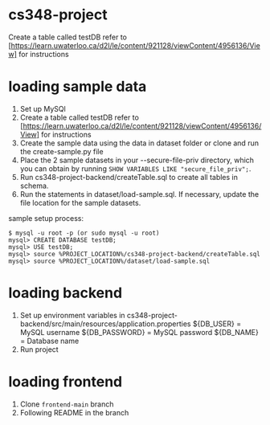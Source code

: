# cs348-project

Create a table called testDB refer to [https://learn.uwaterloo.ca/d2l/le/content/921128/viewContent/4956136/View] for instructions

# loading sample data
1. Set up MySQl 
2. Create a table called testDB refer to [https://learn.uwaterloo.ca/d2l/le/content/921128/viewContent/4956136/View] for instructions
3. Create the sample data using the data in dataset folder or clone and run the create-sample.py file
4. Place the 2 sample datasets in your --secure-file-priv directory, which you can obtain by running `SHOW VARIABLES LIKE "secure_file_priv";`.
5. Run cs348-project-backend/createTable.sql to create all tables in schema.
6. Run the statements in dataset/load-sample.sql. If necessary, update the file location for the sample datasets.

sample setup process:

```
$ mysql -u root -p (or sudo mysql -u root)
mysql> CREATE DATABASE testDB;
mysql> USE testDB;
mysql> source %PROJECT_LOCATION%/cs348-project-backend/createTable.sql
mysql> source %PROJECT_LOCATION%/dataset/load-sample.sql
```

# loading backend
1. Set up environment variables in cs348-project-backend/src/main/resources/application.properties
   ${DB_USER} = MySQL username
   ${DB_PASSWORD} = MySQL password
   ${DB_NAME} = Database name
2. Run project

# loading frontend
1. Clone `frontend-main` branch
2. Following README in the branch
